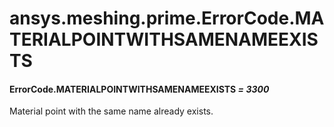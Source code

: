 # ansys.meshing.prime.ErrorCode.MATERIALPOINTWITHSAMENAMEEXISTS



#### ErrorCode.MATERIALPOINTWITHSAMENAMEEXISTS *= 3300*

Material point with the same name already exists.

<!-- !! processed by numpydoc !! -->

